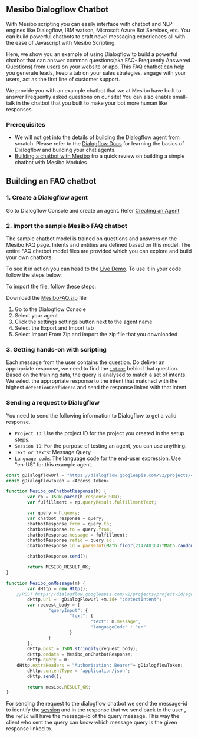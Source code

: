 ## Mesibo Dialogflow Chatbot
With Mesibo scripting you can easily interface with chatbot and NLP engines like Dialogflow, IBM watson, Microsoft Azure Bot Services, etc. You can build powerful chatbots to craft novel messaging experiences all with the ease of Javascript with Mesibo Scripting.

Here, we show you an example of using Dialogflow to build a powerful chatbot that can answer common questions(aka FAQ- Frequently Answered Questions) from users on your website or app. This FAQ chatbot can help you generate leads, keep a tab on your sales strategies, engage with your users, act as the first line of customer support.

We provide you with an example chatbot that we at Mesibo have built to answer Frequently asked questions on our site! You can also enable small-talk in the chatbot that you built to make your bot more human like responses. 

### Prerequisites
- We will not get into the details of building the Dialogflow agent from scratch. Please refer to the [Dialogflow Docs](https://cloud.google.com/dialogflow/docs/quick/api) for learning the basics of Dialogflow and building your chat agents.
- [Building a chatbot with Mesibo](https://mesibo.com/documentation/on-premise/loadable-modules/#code-references-and-examples) fro a quick review on building a simple chatbot with Mesibo Modules

## Building an FAQ chatbot

### 1. Create a Dialogflow agent
Go to Dialogflow Console and create an agent. Refer [Creating an Agent](https://cloud.google.com/dialogflow/docs/quick/api#create-an-agent)

### 2. Import the sample Mesibo FAQ chatbot
The sample chatbot model is trained on questions and answers on the Mesibo FAQ page. Intents and entities are defined based on this model. The entire FAQ chatbot model files are provided which you can explore and build your own chatbots.

To see it in action you can head to the [Live Demo](). To use it in your code follow the steps below.

To import the file, follow these steps:

Download the [MesiboFAQ.zip]() file
1. Go to the Dialogflow Console
2. Select your agent
3. Click the settings settings button next to the agent name
4. Select the Export and Import tab
5. Select Import From Zip and import the zip file that you downloaded

### 3. Getting hands-on with scripting 
Each message from the user contains the question. Do deliver an appropriate response, we need to find the [`intent`](https://cloud.google.com/dialogflow/docs/quick/api#detect_intent) behind that question. Based on the training data, the query is analysed to match a set of intents. We select the appropriate response to the intent that matched with the highest `detectionConfidence` and send the response linked with that intent.

### Sending a request to Dialogflow
You need to send the following information to Dialogflow to get a valid response.

- `Project ID`: Use the project ID for the project you created in the setup steps.
- `Session ID`: For the purpose of testing an agent, you can use anything. 
- `Text or texts`: Message Query 
- `Language code`: The language code for the end-user expression. Use "en-US" for this example agent.

```javascript
const gDialogflowUrl = "https://dialogflow.googleapis.com/v2/projects/<Project ID>/agent/sessions/"
const gDialogflowToken = <Access Token>

function Mesibo_onChatbotResponse(h) {
        var rp = JSON.parse(h.responseJSON);
        var fulfillment = rp.queryResult.fulfillmentText;

        var query = h.query;
        var chatbot_response = query;
        chatbotResponse.from = query.to;
        chatbotResponse.to = query.from;
        chatbotResponse.message = fulfillment;
        chatbotResponse.refid = query.id;
        chatbotResponse.id = parseInt(Math.floor(2147483647*Math.random()));

        chatbotResponse.send();

        return MESIBO_RESULT_OK;
}

function Mesibo_onMessage(m) {
        var dHttp = new Http();
	//POST https://dialogflow.googleapis.com/v2/projects/project-id/agent/sessions/session-id:detectIntent
        dHttp.url =  gDialogFlowUrl +m.id+ ":detectIntent";
        var request_body = {
                "queryInput": {
                        "text": {
                                "text": m.message",
                                "languageCode" : "en"
                        }
                }
        };
        dHttp.post = JSON.stringify(request_body);
        dHttp.ondata = Mesibo_onChatbotResponse;
        dHttp.query = m;
	dHttp.extraHeaders = "Authorization: Bearer"+ gDialogflowToken; 
        dHttp.contentType = 'application/json';
        dHttp.send();

        return mesibo.RESULT_OK;
}
```

For sending the request to the dialogflow chatbot we send the message-id to identify the [session](https://cloud.google.com/dialogflow/docs/quick/api#sessions) and in the response that we send back to the user , the `refid` will have the message-id of the query message. This way the client who sent the query can know which message query is the given response linked to.


